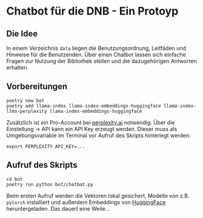 # Chatbot für die DNB - Ein Protoyp

## Die Idee

In einem Verzeichnis `data` liegen die Benutzungsordnung, Leitfäden und Hinweise für die Benutzenden. Über einen Chatbot lassen sich einfache Fragen zur Nutzung der Bibliothek stellen und die dazugehörigen Antworten erhalten.

## Vorbereitungen

```shell
poetry new bot
poetry add llama-index llama-index-embeddings-huggingface llama-index-llms-perplexity llama-index-embeddings-huggingface
```

Zusätzlich ist ein Pro-Account bei [perplexity.ai](https://www.perplexity.ai/) notwendig. Über die Einstellung -> API kann ein API Key erzeugt werden. Dieser muss als Umgebungsvariable im Terminal vor Aufruf des Skripts hinterlegt werden:

```shell
export PERPLEXITY_API_KEY=...
```

## Aufruf des Skripts

```shell
cd bot
poetry run python bot/chatbot.py
```

Beim ersten Aufruf werden die Vektoren lokal gesichert, Modelle von z.B. `pytorch` installiert und außerdem Embeddings von [HuggingFace](https://huggingface.co) heruntergeladen. Das dauert eine Weile...
